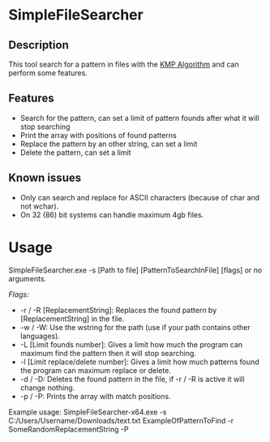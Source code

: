 # SimpleFileSearcher

## Description
This tool search for a pattern in files with the [KMP Algorithm](https://en.wikipedia.org/wiki/Knuth%E2%80%93Morris%E2%80%93Pratt_algorithm) and can perform some features.

## Features
- Search for the pattern, can set a limit of pattern founds after what it will stop searching
- Print the array with positions of found patterns
- Replace the pattern by an other string, can set a limit
- Delete the pattern, can set a limit

## Known issues
- Only can search and replace for ASCII characters (because of char and not wchar).
- On 32 (86) bit systems can handle maximum 4gb files.

# Usage
 SimpleFileSearcher.exe -s [Path to file] [PatternToSearchInFile] [flags] or no arguments.
 
*Flags:*
+ -r / -R [ReplacementString]: Replaces the found pattern by [ReplacementString] in the file.
+ -w / -W: Use the wstring for the path (use if your path contains other languages).
+ -L [Limit founds number]: Gives a limit how much the program can maximum find the pattern then it will stop searching.
+ -l [Limit replace/delete number]: Gives a limit how much patterns found the program can maximum replace or delete.
+ -d / -D: Deletes the found pattern in the file, if -r / -R is active it will change nothing.
+ -p / -P: Prints the array with match positions.

Example usage: SimpleFileSearcher-x64.exe -s C:/Users/Username/Downloads/text.txt ExampleOfPatternToFind -r SomeRandomReplacementString -P

